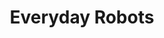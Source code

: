 ---
title: Everyday Robots
slug: everyday-robots
artist: Damon Albarn
youtube: rjbiUj-FD-o
position: 103
---